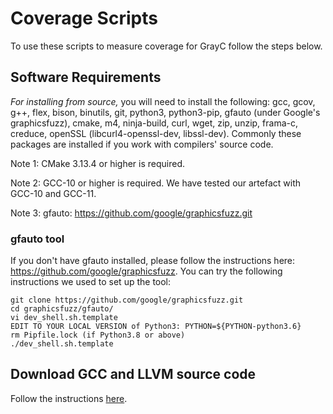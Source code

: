 # Coverage Scripts

To use these scripts to measure coverage for GrayC follow the steps below.

## Software Requirements

*For installing from source,* you will need to install the following: gcc, gcov, g++, flex, bison, binutils, git, python3, python3-pip, gfauto (under Google's graphicsfuzz), cmake, m4, ninja-build, curl, wget, zip, unzip, frama-c, creduce, openSSL (libcurl4-openssl-dev, libssl-dev). Commonly these packages are installed if you work with compilers' source code.

Note 1: CMake 3.13.4 or higher is required.

Note 2: GCC-10 or higher is required. We have tested our artefact with GCC-10 and GCC-11.

Note 3: gfauto: https://github.com/google/graphicsfuzz.git
	
### gfauto tool
If you don't have gfauto installed, please follow the instructions here: https://github.com/google/graphicsfuzz.
You can try the following instructions we used to set up the tool:
```
git clone https://github.com/google/graphicsfuzz.git
cd graphicsfuzz/gfauto/
vi dev_shell.sh.template
EDIT TO YOUR LOCAL VERSION of Python3: PYTHON=${PYTHON-python3.6}
rm Pipfile.lock (if Python3.8 or above)
./dev_shell.sh.template
```

## Download GCC and LLVM source code

Follow the instructions [here](GrayC/tree/main/scripts/general).
